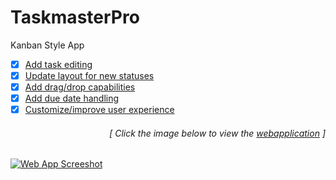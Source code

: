# TaskmasterPro
Kanban Style App

- [x] [Add task editing](https://github.com/luc1dLife/taskmaster-pro/issues/1)
- [x] [Update layout for new statuses](https://github.com/luc1dLife/taskmaster-pro/issues/2)
- [x] [Add drag/drop capabilities](https://github.com/luc1dLife/taskmaster-pro/issues/3)
- [x] [Add due date handling ](https://github.com/luc1dLife/taskmaster-pro/issues/4) 
- [x] [Customize/improve user experience ](https://github.com/luc1dLife/taskmaster-pro/issues/5)
<h6><p align="right">[ Click the image below to view the <a href="https://luc1dlife.github.io/taskmaster-pro/">webapplication</a> ]</p></h6>
<a href="https://luc1dlife.github.io/taskmaster-pro/">
  <img src="https://raw.githubusercontent.com/luc1dLife/taskmaster-pro/master/assets/img/Preview.gif" alt="Web App Screeshot">
</a>